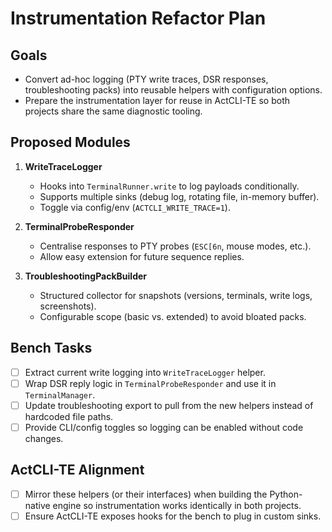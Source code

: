 # Instrumentation Refactor Plan

## Goals
- Convert ad-hoc logging (PTY write traces, DSR responses, troubleshooting packs)
  into reusable helpers with configuration options.
- Prepare the instrumentation layer for reuse in ActCLI-TE so both projects share
  the same diagnostic tooling.

## Proposed Modules
1. **WriteTraceLogger**
   - Hooks into `TerminalRunner.write` to log payloads conditionally.
   - Supports multiple sinks (debug log, rotating file, in-memory buffer).
   - Toggle via config/env (`ACTCLI_WRITE_TRACE=1`).

2. **TerminalProbeResponder**
   - Centralise responses to PTY probes (`ESC[6n`, mouse modes, etc.).
   - Allow easy extension for future sequence replies.

3. **TroubleshootingPackBuilder**
   - Structured collector for snapshots (versions, terminals, write logs,
     screenshots).
   - Configurable scope (basic vs. extended) to avoid bloated packs.

## Bench Tasks
- [ ] Extract current write logging into `WriteTraceLogger` helper.
- [ ] Wrap DSR reply logic in `TerminalProbeResponder` and use it in
      `TerminalManager`.
- [ ] Update troubleshooting export to pull from the new helpers instead of
      hardcoded file paths.
- [ ] Provide CLI/config toggles so logging can be enabled without code changes.

## ActCLI-TE Alignment
- [ ] Mirror these helpers (or their interfaces) when building the Python-native
      engine so instrumentation works identically in both projects.
- [ ] Ensure ActCLI-TE exposes hooks for the bench to plug in custom sinks.
